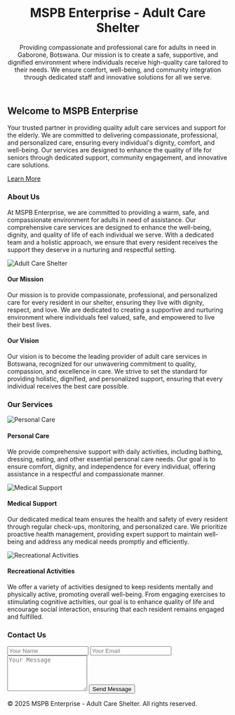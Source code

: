 <!DOCTYPE html>
<html lang="en">
<head>
  <meta charset="UTF-8">
  <meta name="viewport" content="width=device-width, initial-scale=1.0">
  <title>MSPB Enterprise - Adult Care Shelter</title>
  <link rel="stylesheet" href="styles.css">
</head>
<body>
  <!-- Header Section -->
  <header>
    <div class="container">
      <h1>MSPB Enterprise - Adult Care Shelter</h1>
      <p>Providing compassionate and professional care for adults in need in Gaborone, Botswana. Our mission is to create a safe, supportive, and dignified environment where individuals receive high-quality care tailored to their needs. We ensure comfort, well-being, and community integration through dedicated staff and innovative solutions for all we serve.</p>
    </div>
  </header>

  <!-- Hero Section -->
  <section class="hero">
    <div class="container">
      <h2>Welcome to MSPB Enterprise</h2>
      <p>Your trusted partner in providing quality adult care services and support for the elderly. We are committed to delivering compassionate, professional, and personalized care, ensuring every individual's dignity, comfort, and well-being. Our services are designed to enhance the quality of life for seniors through dedicated support, community engagement, and innovative care solutions.</p>
      <a href="#about" class="btn">Learn More</a>
    </div>
  </section>

  <!-- About Section -->
  <section id="about" class="about">
    <div class="container">
      <h3>About Us</h3>
      <p>At MSPB Enterprise, we are committed to providing a warm, safe, and compassionate environment for adults in need of assistance. Our comprehensive care services are designed to enhance the well-being, dignity, and quality of life of each individual we serve. With a dedicated team and a holistic approach, we ensure that every resident receives the support they deserve in a nurturing and respectful setting.</p>
      <div class="content">
        <img src="C:\Users\Brandon\Desktop\eldelry people in botswa.webp" alt="Adult Care Shelter">
        <div>
          <h4>Our Mission</h4>
          <p>Our mission is to provide compassionate, professional, and personalized care for every resident in our shelter, ensuring they live with dignity, respect, and love. We are dedicated to creating a supportive and nurturing environment where individuals feel valued, safe, and empowered to live their best lives.</p>
          <h4>Our Vision</h4>
          <p>Our vision is to become the leading provider of adult care services in Botswana, recognized for our unwavering commitment to quality, compassion, and excellence in care. We strive to set the standard for providing holistic, dignified, and personalized support, ensuring that every individual receives the best care possible.</p>
        </div>
      </div>
    </div>
  </section>

  <!-- Services Section -->
  <section id="services" class="services">
    <div class="container">
      <h3>Our Services</h3>
      <div class="service-list">
        <div class="service-item">
          <img src="https://via.placeholder.com/80" alt="Personal Care">
          <h4>Personal Care</h4>
          <p>We provide comprehensive support with daily activities, including bathing, dressing, eating, and other essential personal care needs. Our goal is to ensure comfort, dignity, and independence for every individual, offering assistance in a respectful and compassionate manner.</p>
        </div>
        <div class="service-item">
          <img src="C:\Users\Brandon\Desktop\images.jpg" alt="Medical Support">
          <h4>Medical Support</h4>
          <p>Our dedicated medical team ensures the health and safety of every resident through regular check-ups, monitoring, and personalized care. We prioritize proactive health management, providing expert support to maintain well-being and address any medical needs promptly and efficiently.</p>
        </div>
        <div class="service-item">
          <img src="C:\Users\Brandon\Desktop\telemedicine.jpg" alt="Recreational Activities">
          <h4>Recreational Activities</h4>
          <p>We offer a variety of activities designed to keep residents mentally and physically active, promoting overall well-being. From engaging exercises to stimulating cognitive activities, our goal is to enhance quality of life and encourage social interaction, ensuring that each resident remains engaged and fulfilled.</p>
        </div>
      </div>
    </div>
  </section>

  <!-- Contact Section -->
  <section id="contact" class="contact">
    <div class="container">
      <h3>Contact Us</h3>
      <form>
        <input type="text" placeholder="Your Name" required>
        <input type="email" placeholder="Your Email" required>
        <textarea placeholder="Your Message" rows="5" required></textarea>
        <button type="submit" class="btn">Send Message</button>
      </form>
    </div>
  </section>

  <!-- Footer -->
  <footer>
    <div class="container">
      <p>&copy; 2025 MSPB Enterprise - Adult Care Shelter. All rights reserved.</p>
    </div>
  </footer>
</body>
</html>
